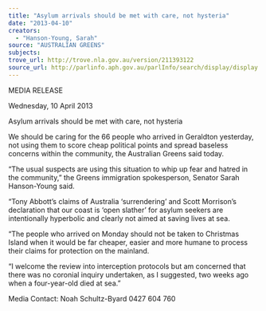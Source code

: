 ```yaml
---
title: "Asylum arrivals should be met with care, not hysteria"
date: "2013-04-10"
creators:
  - "Hanson-Young, Sarah"
source: "AUSTRALIAN GREENS"
subjects:
trove_url: http://trove.nla.gov.au/version/211393122
source_url: http://parlinfo.aph.gov.au/parlInfo/search/display/display.w3p;query=Id%3A%22media/pressrel/2365646%22
---
```


 MEDIA RELEASE   

 Wednesday, 10 April 2013   

 Asylum arrivals should be met with care, not  hysteria   

 We should be caring for the 66 people who arrived in Geraldton yesterday, not using them to score  cheap political points and spread baseless concerns within the community, the Australian Greens  said today.   

 “The usual suspects are using this situation to whip up fear and hatred in the community,” the  Greens immigration spokesperson, Senator Sarah Hanson-Young said.   

 “Tony Abbott’s claims of Australia ‘surrendering’ and Scott Morrison’s declaration that our coast is  ‘open slather’ for asylum seekers are intentionally hyperbolic and clearly not aimed at saving lives at  sea.   

 “The people who arrived on Monday should not be taken to Christmas Island when it would be far  cheaper, easier and more humane to process their claims for protection on the mainland.   

 “I welcome the review into interception protocols but am concerned that there was no coronial  inquiry undertaken, as I suggested, two weeks ago when a four-year-old died at sea.”   

 

 Media Contact: Noah Schultz-Byard 0427 604 760   

